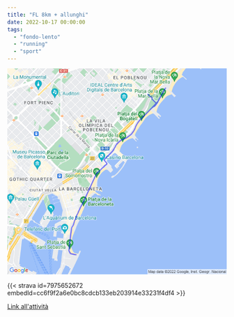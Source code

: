 ```yaml
---
title: "FL 8km + allunghi"
date: 2022-10-17 00:00:00
tags: 
  - "fondo-lento"
  - "running"
  - "sport"
---
```


![](images/20221017-activity-map.png)

{{< strava id=7975652672 embedId=cc6f9f2a6e0bc8cdcb133eb203914e33231f4df4 >}}

[Link all'attività](https://strava.com/activities/7975652672)
